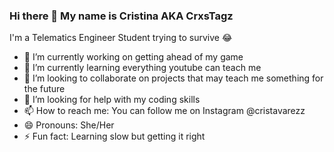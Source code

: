 ### Hi there 👋 My name is Cristina AKA CrxsTagz

I'm a Telematics Engineer Student trying to survive 😂

- 🔭 I’m currently working on getting ahead of my game
- 🌱 I’m currently learning everything youtube can teach me 
- 👯 I’m looking to collaborate on projects that may teach me something for the future
- 🤔 I’m looking for help with my coding skills
- 📫 How to reach me: You can follow me on Instagram @cristavarezz
- 😄 Pronouns: She/Her
- ⚡ Fun fact: Learning slow but getting it right

